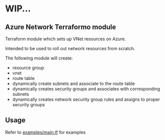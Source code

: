 # WIP...

## Azure Network Terraformo module

Terraform module which sets up VNet resources on Azure.

Intended to be used to roll out network resources from scratch. 

The following module will create:

* resource group
* vnet
* route table
* dynamically create subnets and associate to the route table
* dynamically creates security groups and associates with corresponding subnets
* dynamically creates network security group rules and assigns to proper security groups

## Usage

Refer to  [examples/main.tf](../master/examples/main.tf) for examples